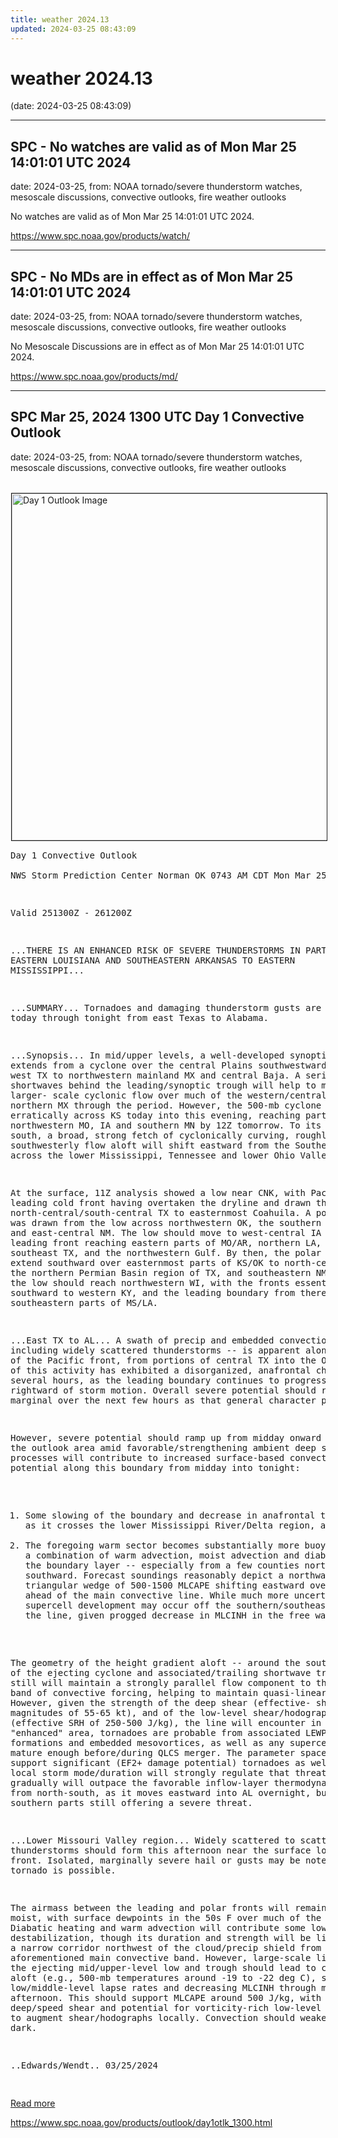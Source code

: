```yaml
---
title: weather 2024.13
updated: 2024-03-25 08:43:09
---
```


# weather 2024.13

(date: 2024-03-25 08:43:09)

---

## SPC - No watches are valid as of Mon Mar 25 14:01:01 UTC 2024

date: 2024-03-25, from: NOAA tornado/severe thunderstorm watches, mesoscale discussions, convective outlooks, fire weather outlooks

No watches are valid as of Mon Mar 25 14:01:01 UTC 2024. 

<https://www.spc.noaa.gov/products/watch/>

---

## SPC - No MDs are in effect as of Mon Mar 25 14:01:01 UTC 2024

date: 2024-03-25, from: NOAA tornado/severe thunderstorm watches, mesoscale discussions, convective outlooks, fire weather outlooks

No Mesoscale Discussions are in effect as of Mon Mar 25 14:01:01 UTC 2024. 

<https://www.spc.noaa.gov/products/md/>

---

## SPC Mar 25, 2024 1300 UTC Day 1 Convective Outlook

date: 2024-03-25, from: NOAA tornado/severe thunderstorm watches, mesoscale discussions, convective outlooks, fire weather outlooks

<br /><a href="https://www.spc.noaa.gov/products/outlook/day1otlk.html"><img src="https://www.spc.noaa.gov/products/outlook/day1otlk.gif" border="1" alt="Day 1 Outlook Image" hspace="1" vspace="1" width="815" height="555" align="center" /></a><pre>
Day 1 Convective Outlook  
NWS Storm Prediction Center Norman OK
0743 AM CDT Mon Mar 25 2024

Valid 251300Z - 261200Z

...THERE IS AN ENHANCED RISK OF SEVERE THUNDERSTORMS IN PARTS OF
EASTERN LOUISIANA AND SOUTHEASTERN ARKANSAS TO EASTERN
MISSISSIPPI...

...SUMMARY...
Tornadoes and damaging thunderstorm gusts are possible today through
tonight from east Texas to Alabama.

...Synopsis...
In mid/upper levels, a well-developed synoptic trough extends from a
cyclone over the central Plains southwestward across far west TX to
northwestern mainland MX and central Baja.  A series of shortwaves
behind the leading/synoptic trough will help to maintain larger-
scale cyclonic flow over much of the western/central CONUS and
northern MX through the period.  However, the 500-mb cyclone should
move erratically across KS today into this evening, reaching parts
of northwestern MO, IA and southern MN by 12Z tomorrow.  To its east
and south, a broad, strong fetch of cyclonically curving, roughly
southwesterly flow aloft will shift eastward from the Southern
Plains across the lower Mississippi, Tennessee and lower Ohio
Valleys. 

At the surface, 11Z analysis showed a low near CNK, with Pacific/
leading cold front having overtaken the dryline and drawn through
north-central/south-central TX to easternmost Coahuila.  A polar
front was drawn from the low across northwestern OK, the southern TX
Panhandle and east-central NM.  The low should move to west-central
IA by 00Z, with leading front reaching eastern parts of MO/AR,
northern LA, extreme southeast TX, and the northwestern Gulf.  By
then, the polar front should extend southward over easternmost parts
of KS/OK to north-central TX, the northern Permian Basin region of
TX, and southeastern NM.  By 12Z, the low should reach northwestern
WI, with the fronts essentially merged southward to western KY, and
the leading boundary from there across southeastern parts of MS/LA.

...East TX to AL...
A swath of precip and embedded convection -- including widely
scattered thunderstorms -- is apparent along and ahead of the
Pacific front, from portions of central TX into the Ozarks.  Much of
this activity has exhibited a disorganized, anafrontal character for
several hours, as the leading boundary continues to progress
slightly rightward of storm motion.  Overall severe potential should
remain marginal over the next few hours as that general character
persists.  

However, severe potential should ramp up from midday onward across
the outlook area amid favorable/strengthening ambient deep shear. 
Two processes will contribute to increased surface-based
convective/severe potential along this boundary from midday into
tonight:
1.  Some slowing of the boundary and decrease in anafrontal
tendencies as it crosses the lower Mississippi River/Delta region,
and 
2.  The foregoing warm sector becomes substantially more buoyant
through a combination of warm advection, moist advection and
diabatic heating of the boundary layer -- especially from a few
counties north of I-20 southward.  Forecast soundings reasonably
depict a northward-narrowing, triangular wedge of 500-1500 MLCAPE
shifting eastward over the region ahead of the main convective line.
While much more uncertain, discrete supercell development may occur
off the southern/southeastern part of the line, given progged
decrease in MLCINH in the free warm sector. 

The geometry of the height gradient aloft -- around the southern rim
of the ejecting cyclone and associated/trailing shortwave trough --
still will maintain a strongly parallel flow component to the
primary band of convective forcing, helping to maintain quasi-linear
mode.  However, given the strength of the deep shear (effective-
shear magnitudes of 55-65 kt), and of the low-level shear/hodographs
(effective SRH of 250-500 J/kg), the line will encounter in and near
the "enhanced" area, tornadoes are probable from associated LEWP/bow
formations and embedded mesovortices, as well as any supercells that
can mature enough before/during QLCS merger.  The parameter space
will support significant (EF2+ damage potential) tornadoes as well,
though local storm mode/duration will strongly regulate that threat.
The QLCS gradually will outpace the favorable inflow-layer
thermodynamic regime from north-south, as it moves eastward into AL
overnight, but with southern parts still offering a severe threat. 

...Lower Missouri Valley region...
Widely scattered to scattered thunderstorms should form this
afternoon near the surface low and polar front.  Isolated,
marginally severe hail or gusts may be noted, and a tornado is
possible.  

The airmass between the leading and polar fronts will remain
somewhat moist, with surface dewpoints in the 50s F over much of the
region.  Diabatic heating and warm advection will contribute some
low-level destabilization, though its duration and strength will be
limited within a narrow corridor northwest of the cloud/precip
shield from the aforementioned main convective band. However,
large-scale lift preceding the ejecting mid/upper-level low and
trough should lead to cold air aloft (e.g., 500-mb temperatures
around -19 to -22 deg C), steepening low/middle-level lapse rates
and decreasing MLCINH through much of the afternoon.  This should
support MLCAPE around 500 J/kg, with strong deep/speed shear and
potential for vorticity-rich low-level boundaries to augment
shear/hodographs locally.  Convection should weaken soon after dark.

..Edwards/Wendt.. 03/25/2024

</pre>
<a href="https://www.spc.noaa.gov/products/outlook/day1otlk.html">Read more</a>
 

<https://www.spc.noaa.gov/products/outlook/day1otlk_1300.html>


